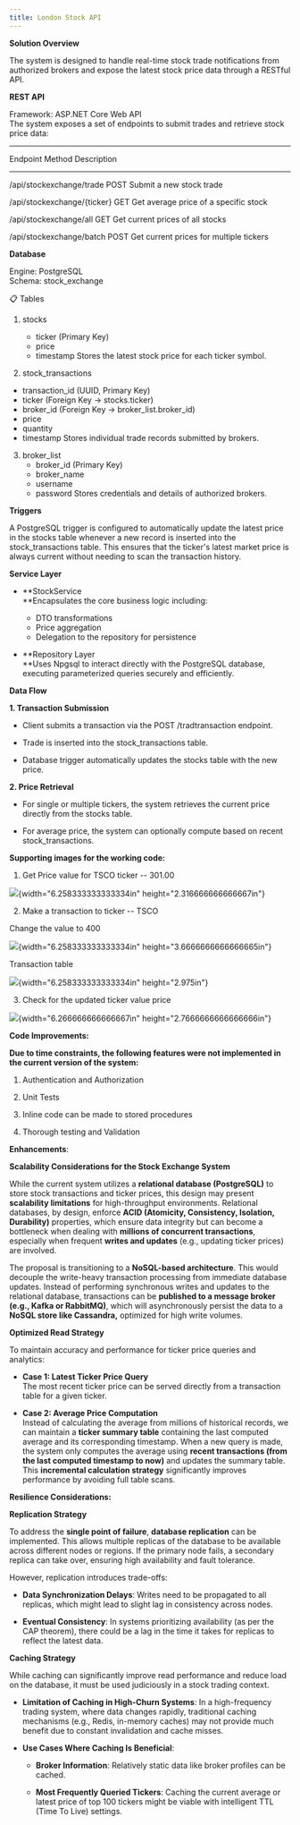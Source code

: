 ```yaml
---
title: London Stock API
---
```


**Solution Overview**

The system is designed to handle real-time stock trade notifications
from authorized brokers and expose the latest stock price data through a
RESTful API.

**REST API**

Framework: ASP.NET Core Web API\
The system exposes a set of endpoints to submit trades and retrieve
stock price data:

  --------------------------------------------------------------------------
  Endpoint                      Method   Description
  ----------------------------- -------- -----------------------------------
  /api/stockexchange/trade      POST     Submit a new stock trade

  /api/stockexchange/{ticker}   GET      Get average price of a specific
                                         stock

  /api/stockexchange/all        GET      Get current prices of all stocks

  /api/stockexchange/batch      POST     Get current prices for multiple
                                         tickers
  
**Database**

Engine: PostgreSQL\
Schema: stock_exchange

📋 Tables

1.  stocks
    -   ticker (Primary Key)
    -   price
    -   timestamp
Stores the latest stock price for each ticker symbol.

2.  stock_transactions
-   transaction_id (UUID, Primary Key)
-   ticker (Foreign Key → stocks.ticker)
-   broker_id (Foreign Key → broker_list.broker_id)
-   price
-   quantity
-   timestamp
Stores individual trade records submitted by brokers.

3.  broker_list
    -   broker_id (Primary Key)
    -   broker_name
    -   username
    -   password
Stores credentials and details of authorized brokers.

**Triggers**

A PostgreSQL trigger is configured to automatically update the latest
price in the stocks table whenever a new record is inserted into the
stock_transactions table. This ensures that the ticker\'s latest market
price is always current without needing to scan the transaction history.

**Service Layer**

-   **StockService\
    **Encapsulates the core business logic including:

    -   DTO transformations
    -   Price aggregation
    -   Delegation to the repository for persistence

-   **Repository Layer\
    **Uses Npgsql to interact directly with the PostgreSQL database,
    executing parameterized queries securely and efficiently.

**Data Flow**

**1. Transaction Submission**

-   Client submits a transaction via the POST /tradtransaction endpoint.

-   Trade is inserted into the stock_transactions table.

-   Database trigger automatically updates the stocks table with the new
    price.

**2. Price Retrieval**

-   For single or multiple tickers, the system retrieves the current
    price directly from the stocks table.

-   For average price, the system can optionally compute based on recent
    stock_transactions.

**Supporting images for the working code:**

1.  Get Price value for TSCO ticker -- 301.00

![](./Documentation/image1.png){width="6.258333333333334in"
height="2.316666666666667in"}

2.  Make a transaction to ticker -- TSCO

Change the value to 400

![](./Documentation/image2.png){width="6.258333333333334in"
height="3.6666666666666665in"}

Transaction table

![](./Documentation/image3.png){width="6.258333333333334in" height="2.975in"}

3.  Check for the updated ticker value price

![](./Documentation/image4.png){width="6.266666666666667in"
height="2.7666666666666666in"}

**Code Improvements:**

**Due to time constraints, the following features were not implemented
in the current version of the system:**

1.  Authentication and Authorization

2.  Unit Tests

3.  Inline code can be made to stored procedures

4.  Thorough testing and Validation

**Enhancements**:

**Scalability Considerations for the Stock Exchange System**

While the current system utilizes a **relational database (PostgreSQL)**
to store stock transactions and ticker prices, this design may present
**scalability limitations** for high-throughput environments. Relational
databases, by design, enforce **ACID (Atomicity, Consistency, Isolation,
Durability)** properties, which ensure data integrity but can become a
bottleneck when dealing with **millions of concurrent transactions**,
especially when frequent **writes and updates** (e.g., updating ticker
prices) are involved.

The proposal is transitioning to a **NoSQL-based architecture**. This
would decouple the write-heavy transaction processing from immediate
database updates. Instead of performing synchronous writes and updates
to the relational database, transactions can be **published to a message
broker (e.g., Kafka or RabbitMQ)**, which will asynchronously persist
the data to a **NoSQL store like Cassandra,** optimized for high write
volumes.

**Optimized Read Strategy**

To maintain accuracy and performance for ticker price queries and
analytics:

-   **Case 1: Latest Ticker Price Query**\
    The most recent ticker price can be served directly from a
    transaction table for a given ticker.

-   **Case 2: Average Price Computation**\
    Instead of calculating the average from millions of historical
    records, we can maintain a **ticker summary table** containing the
    last computed average and its corresponding timestamp. When a new
    query is made, the system only computes the average using **recent
    transactions (from the last computed timestamp to now)** and updates
    the summary table. This **incremental calculation strategy**
    significantly improves performance by avoiding full table scans.

**Resilience Considerations:**

**Replication Strategy**

To address the **single point of failure**, **database replication** can
be implemented. This allows multiple replicas of the database to be
available across different nodes or regions. If the primary node fails,
a secondary replica can take over, ensuring high availability and fault
tolerance.

However, replication introduces trade-offs:

-   **Data Synchronization Delays**: Writes need to be propagated to all
    replicas, which might lead to slight lag in consistency across
    nodes.

-   **Eventual Consistency**: In systems prioritizing availability (as
    per the CAP theorem), there could be a lag in the time it takes for
    replicas to reflect the latest data.

**Caching Strategy**

While caching can significantly improve read performance and reduce load
on the database, it must be used judiciously in a stock trading context.

-   **Limitation of Caching in High-Churn Systems**: In a high-frequency
    trading system, where data changes rapidly, traditional caching
    mechanisms (e.g., Redis, in-memory caches) may not provide much
    benefit due to constant invalidation and cache misses.

-   **Use Cases Where Caching Is Beneficial**:

    -   **Broker Information**: Relatively static data like broker
        profiles can be cached.

    -   **Most Frequently Queried Tickers**: Caching the current average
        or latest price of top 100 tickers might be viable with
        intelligent TTL (Time To Live) settings.
